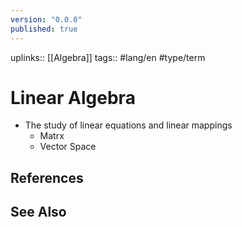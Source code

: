 ```yaml
---
version: "0.0.0"
published: true
---
```

uplinks:: [[Algebra]]
tags:: #lang/en #type/term
# Linear Algebra
- The study of linear equations and linear mappings
	- Matrx
	- Vector Space
## References

## See Also
